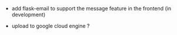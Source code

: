 - add flask-email to support the message feature in the frontend (in development)

- upload to google cloud engine ?

